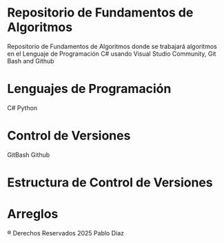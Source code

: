 # Repositorio de Fundamentos de Algoritmos

Repositorio de Fundamentos de Algoritmos donde se trabajará algoritmos en el Lenguaje de Programación C# usando Visual Studio Community, Git Bash and Github

# Lenguajes de Programación

C#
Python

# Control de Versiones 

GitBash
Github

#  Estructura de Control de Versiones

# Arreglos


® Derechos Reservados 2025 Pablo Diaz 